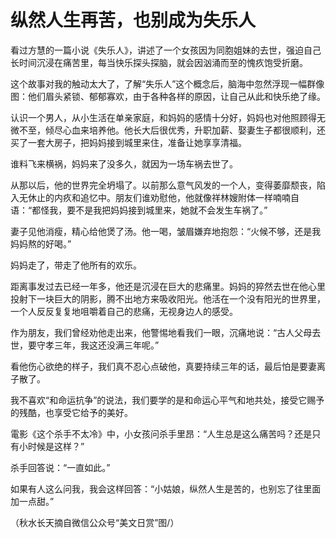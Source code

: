 # 纵然人生再苦，也别成为失乐人

看过方慧的一篇小说《失乐人》，讲述了一个女孩因为同胞姐妹的去世，强迫自己长时间沉浸在痛苦里，每当快乐探头探脑，就会因汹涌而至的愧疚饱受折磨。 

这个故事对我的触动太大了，了解“失乐人”这个概念后，脑海中忽然浮现一幅群像图：他们眉头紧锁、郁郁寡欢，由于各种各样的原因，让自己从此和快乐绝了缘。 

认识一个男人，从小生活在单亲家庭，和妈妈的感情十分好，妈妈也对他照顾得无微不至，倾尽心血来培养他。他长大后很优秀，升职加薪、娶妻生子都很顺利，还买了一套大房子，把妈妈接到城里来住，准备让她享享清福。 

谁料飞来横祸，妈妈来了没多久，就因为一场车祸去世了。 

从那以后，他的世界完全坍塌了。以前那么意气风发的一个人，变得萎靡颓丧，陷入无休止的内疚和追忆中。朋友们谁劝慰他，他就像祥林嫂附体一样喃喃自语：“都怪我，要不是我把妈妈接到城里来，她就不会发生车祸了。” 

妻子见他消瘦，精心给他煲了汤。他一喝，皱眉嫌弃地抱怨：“火候不够，还是我妈妈熬的好喝。” 

妈妈走了，带走了他所有的欢乐。 

距离事发过去已经一年多，他还是沉浸在巨大的悲痛里。妈妈的猝然去世在他心里投射下一块巨大的阴影，腾不出地方来吸收阳光。他活在一个没有阳光的世界里，一个人反反复复地咀嚼着自己的悲痛，无视身边人的感受。 

作为朋友，我们曾经劝他走出来，他警惕地看我们一眼，沉痛地说：“古人父母去世，要守孝三年，我这还没满三年呢。” 

看他伤心欲绝的样子，我们真不忍心点破他，真要持续三年的话，最后怕是要妻离子散了。 

我不喜欢“和命运抗争”的说法，我们要学的是和命运心平气和地共处，接受它赐予的残酷，也享受它给予的美好。 

電影《这个杀手不太冷》中，小女孩问杀手里昂：“人生总是这么痛苦吗？还是只有小时候是这样？” 

杀手回答说：“一直如此。” 

如果有人这么问我，我会这样回答：“小姑娘，纵然人生是苦的，也别忘了往里面加一点甜。” 

（秋水长天摘自微信公众号“美文日赏”图/）